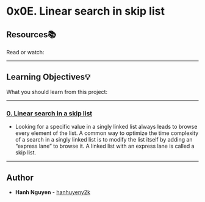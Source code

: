 # 0x0E. Linear search in skip list

## Resources:books:
Read or watch:

---
## Learning Objectives:bulb:
What you should learn from this project:

---

### [0. Linear search in a skip list](./0-linear_skip.c)
* Looking for a specific value in a singly linked list always leads to browse every element of the list.
A common way to optimize the time complexity of a search in a singly linked list is to modify the list itself by adding an “express lane” to browse it.
A linked list with an express lane is called a skip list.

---

## Author
* **Hanh Nguyen** - [hanhuyeny2k](github.com/hanhuyeny2k)